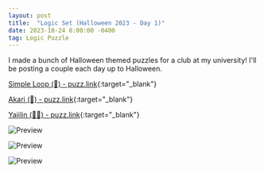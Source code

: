 ```yaml
---
layout: post
title:  "Logic Set (Halloween 2023 - Day 1)"
date: 2023-10-24 8:00:00 -0400
tag: Logic Puzzle
---
```


I made a bunch of Halloween themed puzzles for a club at my university! I'll be posting a couple each day up to Halloween.

[Simple Loop (🌙) - puzz.link](https://puzz.link/p?simpleloop/10/10/o0jo71e1c0c0e47sjoo0){:target="_blank"}

[Akari (👻) - puzz.link](https://puzz.link/p?akari/10/10/qa..h.g.g..h.6..gch.g6.h78.ici.ichbic.m.hbk1..h){:target="_blank"}

[Yajilin (🍬🌽) - puzz.link](https://puzz.link/p?yajilin/b/10/10/n2021g1.b0.f31b41f31b40e41d32d12d12d41d30e30b41m ){:target="_blank"}

![Preview](https://puzz.link/pv?frame=5&simpleloop/10/10/o0jo71e1c0c0e47sjoo0)

![Preview](https://puzz.link/pv?frame=5&akari/10/10/qa..h.g.g..h.6..gch.g6.h78.ici.ichbic.m.hbk1..h)

![Preview](https://puzz.link/pv?frame=5&yajilin/b/10/10/n2021g1.b0.f31b41f31b40e41d32d12d12d41d30e30b41m)